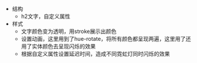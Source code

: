- 结构
  - h2文字，自定义属性
- 样式
  - 文字颜色变为透明，用stroke展示出颜色
  - 设置动画，这里用到了hue-rotate，将所有颜色都呈现两遍，这里用了还用了实体颜色去呈现闪烁的效果
  - 根据自定义属性设置延迟时间，造成不同霓虹灯同时闪烁的效果